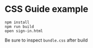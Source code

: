 # CSS Guide example

```
npm install
npm run build
open sign-in.html
```

Be sure to inspect `bundle.css` after build
